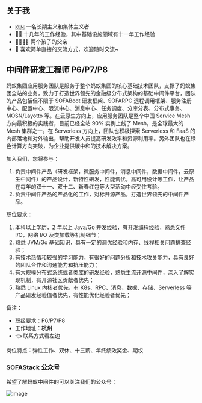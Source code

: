 <!--
**ujjboy/ujjboy** is a ✨ _special_ ✨ repository because its `README.md` (this file) appears on your GitHub profile.

Here are some ideas to get you started:

- 🔭 I’m currently working on ...
- 🌱 I’m currently learning ...
- 👯 I’m looking to collaborate on ...
- 🤔 I’m looking for help with ...
- 💬 Ask me about ...
- 📫 How to reach me: ...
- 😄 Pronouns: ...
- ⚡ Fun fact: ...
-->

## 关于我
- 🇨🇳 一名长期主义和集体主义者
- 🧑‍💻 十几年的工作经验，其中基础设施领域有十一年工作经验
- 👨‍👩‍👧‍👦 两个孩子的父亲
- 💬 喜欢简单直接的交流方式，欢迎随时交流~

## 中间件研发工程师 P6/P7/P8

蚂蚁集团应用服务团队是服务于整个蚂蚁集团的核心基础技术团队，支撑了蚂蚁集团全站的业务，致力于打造世界领先的金融级分布式架构的基础中间件平台，团队的产品包括但不限于 SOFABoot 研发框架、SOFARPC 远程调用框架、服务注册中心、配置中心、限流中心、消息中心、任务调度、分库分表、分布式事务、MOSN/Layotto 等。在云原生方向上，应用服务团队是整个中国 Service Mesh 方向最积极的实践者，目前已经全站 90% 实例上线了 Mesh，是全球最大的 Mesh 集群之一。在 Serverless 方向上，团队也积极探索 Serverless 和 FaaS 的内部落地和对外输出，帮助开发人员提高研发效率和资源利用率。另外团队也在绿色计算方向突破，为企业提供碳中和的技术解决方案。

加入我们，您将参与：
1. 负责中间件产品（研发框架，微服务中间件，消息中间件，数据中间件，云原生中间件）的产品设计，新特性研发，性能调优，高可用设计等工作，让产品在每年的双十一、双十二、新春红包等大型活动中经受住考验。
2. 负责中间件产品的产品化的工作，对标开源产品，打造世界领先的中间件产品。

职位要求：
1. 本科以上学历，2 年以上 Java/Go 开发经验，有并发编程经验，熟悉文件 I/O，网络 I/O 及类加载等机制细节；
2. 熟悉 JVM/Go 基础知识，具有一定的调优经验和内存、线程相关问题排查经验；
3. 有技术热情和较强的学习能力，有很好的问题分析和技术攻关能力，具有良好的团队合作和沟通能力和抗压能力；
4. 有大规模分布式系统或者类库的研发经验，熟悉主流开源中间件，深入了解实现机制，有开源社区贡献者优先；
5. 熟悉 Linux 内核者优先，有 K8s、RPC、消息、数据、存储、Serverless 等产品研发经验值者优先，有性能优化经验者优先；

备注：
- 职级要求：P6/P7/P8
- 工作地址：**杭州**
- 👈 联系方式看左边

岗位特点：弹性工作、双休、十三薪、年终绩效奖金、期权

### SOFAStack 公众号

希望了解蚂蚁中间件的可以关注我们的公众号：

![image](https://user-images.githubusercontent.com/1424920/133055462-578f6911-ee98-49b2-a86a-42f06ad34a65.png)
